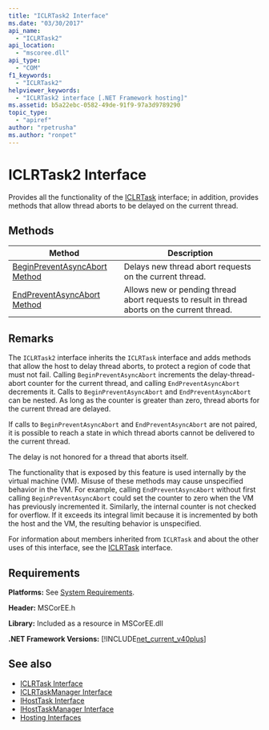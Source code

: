 ```yaml
---
title: "ICLRTask2 Interface"
ms.date: "03/30/2017"
api_name: 
  - "ICLRTask2"
api_location: 
  - "mscoree.dll"
api_type: 
  - "COM"
f1_keywords: 
  - "ICLRTask2"
helpviewer_keywords: 
  - "ICLRTask2 interface [.NET Framework hosting]"
ms.assetid: b5a22ebc-0582-49de-91f9-97a3d9789290
topic_type: 
  - "apiref"
author: "rpetrusha"
ms.author: "ronpet"
---
```

# ICLRTask2 Interface
Provides all the functionality of the [ICLRTask](../../../../docs/framework/unmanaged-api/hosting/iclrtask-interface.md) interface; in addition, provides methods that allow thread aborts to be delayed on the current thread.  
  
## Methods  
  
|Method|Description|  
|------------|-----------------|  
|[BeginPreventAsyncAbort Method](../../../../docs/framework/unmanaged-api/hosting/iclrtask2-beginpreventasyncabort-method.md)|Delays new thread abort requests on the current thread.|  
|[EndPreventAsyncAbort Method](../../../../docs/framework/unmanaged-api/hosting/iclrtask2-endpreventasyncabort-method.md)|Allows new or pending thread abort requests to result in thread aborts on the current thread.|  
  
## Remarks  
 The `ICLRTask2` interface inherits the `ICLRTask` interface and adds methods that allow the host to delay thread aborts, to protect a region of code that must not fail. Calling `BeginPreventAsyncAbort` increments the delay-thread-abort counter for the current thread, and calling `EndPreventAsyncAbort` decrements it. Calls to `BeginPreventAsyncAbort` and `EndPreventAsyncAbort` can be nested. As long as the counter is greater than zero, thread aborts for the current thread are delayed.  
  
 If calls to `BeginPreventAsyncAbort` and `EndPreventAsyncAbort` are not paired, it is possible to reach a state in which thread aborts cannot be delivered to the current thread.  
  
 The delay is not honored for a thread that aborts itself.  
  
 The functionality that is exposed by this feature is used internally by the virtual machine (VM). Misuse of these methods may cause unspecified behavior in the VM. For example, calling `EndPreventAsyncAbort` without first calling `BeginPreventAsyncAbort` could set the counter to zero when the VM has previously incremented it. Similarly, the internal counter is not checked for overflow. If it exceeds its integral limit because it is incremented by both the host and the VM, the resulting behavior is unspecified.  
  
 For information about members inherited from `ICLRTask` and about the other uses of this interface, see the [ICLRTask](../../../../docs/framework/unmanaged-api/hosting/iclrtask-interface.md) interface.  
  
## Requirements  
 **Platforms:** See [System Requirements](../../../../docs/framework/get-started/system-requirements.md).  
  
 **Header:** MSCorEE.h  
  
 **Library:** Included as a resource in MSCorEE.dll  
  
 **.NET Framework Versions:** [!INCLUDE[net_current_v40plus](../../../../includes/net-current-v40plus-md.md)]  
  
## See also

- [ICLRTask Interface](../../../../docs/framework/unmanaged-api/hosting/iclrtask-interface.md)
- [ICLRTaskManager Interface](../../../../docs/framework/unmanaged-api/hosting/iclrtaskmanager-interface.md)
- [IHostTask Interface](../../../../docs/framework/unmanaged-api/hosting/ihosttask-interface.md)
- [IHostTaskManager Interface](../../../../docs/framework/unmanaged-api/hosting/ihosttaskmanager-interface.md)
- [Hosting Interfaces](../../../../docs/framework/unmanaged-api/hosting/hosting-interfaces.md)
